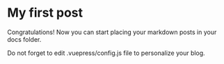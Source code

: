 # My first post

Congratulations! Now you can start placing your markdown posts in your docs folder.

Do not forget to edit .vuepress/config.js file to personalize your blog.
